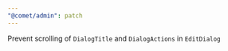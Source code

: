 ```yaml
---
"@comet/admin": patch
---
```


Prevent scrolling of `DialogTitle` and `DialogActions` in `EditDialog`
